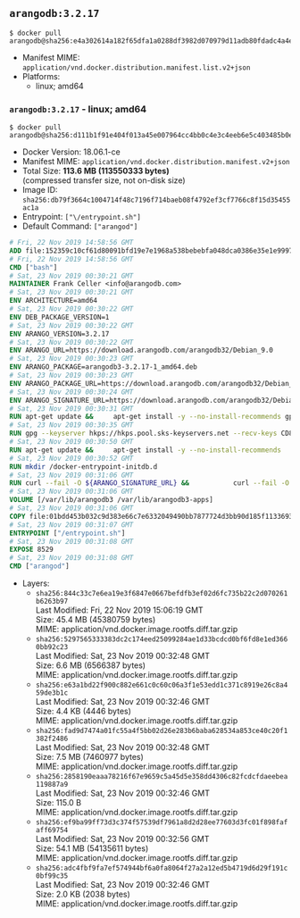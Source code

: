 ## `arangodb:3.2.17`

```console
$ docker pull arangodb@sha256:e4a302614a182f65dfa1a0288df3982d070979d11adb80fdadc4a4e8a5ef43f2
```

-	Manifest MIME: `application/vnd.docker.distribution.manifest.list.v2+json`
-	Platforms:
	-	linux; amd64

### `arangodb:3.2.17` - linux; amd64

```console
$ docker pull arangodb@sha256:d111b1f91e404f013a45e007964cc4bb0c4e3c4eeb6e5c403485b0e2827b132d
```

-	Docker Version: 18.06.1-ce
-	Manifest MIME: `application/vnd.docker.distribution.manifest.v2+json`
-	Total Size: **113.6 MB (113550333 bytes)**  
	(compressed transfer size, not on-disk size)
-	Image ID: `sha256:db79f3664c1004714f48c7196f714baeb08f4792ef3cf7766c8f15d35455ac1a`
-	Entrypoint: `["\/entrypoint.sh"]`
-	Default Command: `["arangod"]`

```dockerfile
# Fri, 22 Nov 2019 14:58:56 GMT
ADD file:152359c10cf61d80091bfd19e7e1968a538bebebfa048dca0386e35e1e999730 in / 
# Fri, 22 Nov 2019 14:58:56 GMT
CMD ["bash"]
# Sat, 23 Nov 2019 00:30:21 GMT
MAINTAINER Frank Celler <info@arangodb.com>
# Sat, 23 Nov 2019 00:30:21 GMT
ENV ARCHITECTURE=amd64
# Sat, 23 Nov 2019 00:30:22 GMT
ENV DEB_PACKAGE_VERSION=1
# Sat, 23 Nov 2019 00:30:22 GMT
ENV ARANGO_VERSION=3.2.17
# Sat, 23 Nov 2019 00:30:22 GMT
ENV ARANGO_URL=https://download.arangodb.com/arangodb32/Debian_9.0
# Sat, 23 Nov 2019 00:30:23 GMT
ENV ARANGO_PACKAGE=arangodb3-3.2.17-1_amd64.deb
# Sat, 23 Nov 2019 00:30:23 GMT
ENV ARANGO_PACKAGE_URL=https://download.arangodb.com/arangodb32/Debian_9.0/amd64/arangodb3-3.2.17-1_amd64.deb
# Sat, 23 Nov 2019 00:30:24 GMT
ENV ARANGO_SIGNATURE_URL=https://download.arangodb.com/arangodb32/Debian_9.0/amd64/arangodb3-3.2.17-1_amd64.deb.asc
# Sat, 23 Nov 2019 00:30:31 GMT
RUN apt-get update &&     apt-get install -y --no-install-recommends gpg dirmngr     &&     rm -rf /var/lib/apt/lists/*
# Sat, 23 Nov 2019 00:30:35 GMT
RUN gpg --keyserver hkps://hkps.pool.sks-keyservers.net --recv-keys CD8CB0F1E0AD5B52E93F41E7EA93F5E56E751E9B
# Sat, 23 Nov 2019 00:30:50 GMT
RUN apt-get update &&     apt-get install -y --no-install-recommends         libjemalloc1         ca-certificates         pwgen         curl         numactl     &&     rm -rf /var/lib/apt/lists/*
# Sat, 23 Nov 2019 00:30:52 GMT
RUN mkdir /docker-entrypoint-initdb.d
# Sat, 23 Nov 2019 00:31:06 GMT
RUN curl --fail -O ${ARANGO_SIGNATURE_URL} &&           curl --fail -O ${ARANGO_PACKAGE_URL} &&             gpg --verify ${ARANGO_PACKAGE}.asc &&     (echo arangodb3 arangodb3/password password test | debconf-set-selections) &&     (echo arangodb3 arangodb3/password_again password test | debconf-set-selections) &&     DEBIAN_FRONTEND="noninteractive" dpkg -i ${ARANGO_PACKAGE} &&     rm -rf /var/lib/arangodb3/* &&     sed -ri         -e 's!127\.0\.0\.1!0.0.0.0!g'         -e 's!^(file\s*=).*!\1 -!'         -e 's!^\s*uid\s*=.*!!'         /etc/arangodb3/arangod.conf     && chgrp 0 /var/lib/arangodb3 /var/lib/arangodb3-apps     && chmod 775 /var/lib/arangodb3 /var/lib/arangodb3-apps     &&     rm -f ${ARANGO_PACKAGE}*
# Sat, 23 Nov 2019 00:31:06 GMT
VOLUME [/var/lib/arangodb3 /var/lib/arangodb3-apps]
# Sat, 23 Nov 2019 00:31:06 GMT
COPY file:01bdd453b032c9d383e66c7e6332049490bb7877724d3bb90d185f11336934d2 in /entrypoint.sh 
# Sat, 23 Nov 2019 00:31:07 GMT
ENTRYPOINT ["/entrypoint.sh"]
# Sat, 23 Nov 2019 00:31:08 GMT
EXPOSE 8529
# Sat, 23 Nov 2019 00:31:08 GMT
CMD ["arangod"]
```

-	Layers:
	-	`sha256:844c33c7e6ea19e3f6847e0667befdfb3ef02d6fc735b22c2d070261b6263b97`  
		Last Modified: Fri, 22 Nov 2019 15:06:19 GMT  
		Size: 45.4 MB (45380759 bytes)  
		MIME: application/vnd.docker.image.rootfs.diff.tar.gzip
	-	`sha256:5297565333383dc2c174eed25099284ae1d33bcdcd0bf6fd8e1ed3660bb92c23`  
		Last Modified: Sat, 23 Nov 2019 00:32:48 GMT  
		Size: 6.6 MB (6566387 bytes)  
		MIME: application/vnd.docker.image.rootfs.diff.tar.gzip
	-	`sha256:e63a1bd22f900c882e661c0c60c06a3f1e53edd1c371c8919e26c8a459de3b1c`  
		Last Modified: Sat, 23 Nov 2019 00:32:46 GMT  
		Size: 4.4 KB (4446 bytes)  
		MIME: application/vnd.docker.image.rootfs.diff.tar.gzip
	-	`sha256:fad9d7474a01fc55a4f5bb02d26e283b6baba628534a853ce40c20f1382f2486`  
		Last Modified: Sat, 23 Nov 2019 00:32:48 GMT  
		Size: 7.5 MB (7460977 bytes)  
		MIME: application/vnd.docker.image.rootfs.diff.tar.gzip
	-	`sha256:2858190eaaa78216f67e9659c5a45d5e358dd4306c82fcdcfdaeebea119887a9`  
		Last Modified: Sat, 23 Nov 2019 00:32:46 GMT  
		Size: 115.0 B  
		MIME: application/vnd.docker.image.rootfs.diff.tar.gzip
	-	`sha256:ef9ba99ff73d3c374f57539df7961a8d2d28ee77603d3fc01f898fafaff69754`  
		Last Modified: Sat, 23 Nov 2019 00:32:56 GMT  
		Size: 54.1 MB (54135611 bytes)  
		MIME: application/vnd.docker.image.rootfs.diff.tar.gzip
	-	`sha256:adc4fbf9fa7ef574944bf6a0fa8064f27a2a12ed5b4719d6d29f191c0bf99c35`  
		Last Modified: Sat, 23 Nov 2019 00:32:46 GMT  
		Size: 2.0 KB (2038 bytes)  
		MIME: application/vnd.docker.image.rootfs.diff.tar.gzip
